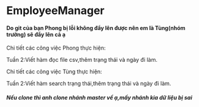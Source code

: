 ﻿# EmployeeManager
<h4>Do git của bạn Phong bị lỗi không đẩy lên được nên em là Tùng(nhóm trưởng) sẽ đẩy lên cả ạ</h4>
 <p>Chi tiết các công việc Phong thực hiện:</p> 
 <p>Tuần 2:Viết hàm đọc file csv,thêm trạng thái và ngày đi làm.</p>
 <p>Chi tiết các công việc Tùng thực hiện:</p> 
 <p>Tuần 2:Viết hàm search trạng thái,thêm trạng thái và ngày đi làm.</p>
 <h5>Nếu clone thì anh clone nhánh master về ạ,mấy nhánh kia dữ liệu bị sai</h5>
